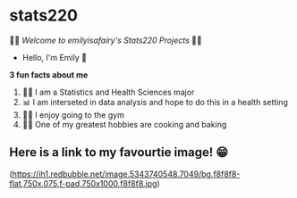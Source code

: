 # stats220

:fairy_woman: *Welcome to emilyisafairy's Stats220 Projects* :fairy_woman:

* Hello, I'm Emily :hugs:

**3 fun facts about me**
1. :woman_health_worker: I am a Statistics and Health Sciences major 
2. :bar_chart: I am interseted in data analysis and hope to do this in a health setting 
3. :weight_lifting_woman: I enjoy going to the gym
4. :woman_cook: One of my greatest hobbies are cooking and baking

## Here is a link to my favourtie image! :grin:
(https://ih1.redbubble.net/image.5343740548.7049/bg,f8f8f8-flat,750x,075,f-pad,750x1000,f8f8f8.jpg)
